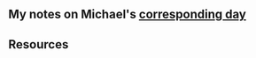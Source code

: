 ## My notes on Michael's [corresponding day](https://www.90daysofdevops.com/2022/day60/)


## Resources

